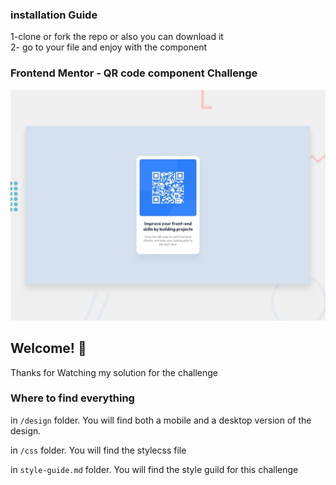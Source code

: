 ### installation Guide

1-clone or fork the repo or also you can download it</br>
2- go to your file and enjoy with the component</br>

### Frontend Mentor - QR code component Challenge

![Design preview for the QR code component coding challenge](./design/desktop-preview.jpg)

## Welcome! 👋

Thanks for Watching my solution for the challenge

### Where to find everything

in `/design` folder. You will find both a mobile and a desktop version of the design. 

in `/css` folder. You will find the stylecss file

in `style-guide.md` folder. You will find the style guild for this challenge

